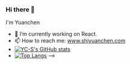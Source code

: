 ### Hi there 👋

I'm Yuanchen

- 🔭 I’m currently working on React.
- 📫 How to reach me: www.shiyuanchen.com
- [![YC-S's GitHub stats](https://github-readme-stats.vercel.app/api?username=YC-S)](https://github.com/YC-S/github-readme-stats)
- [![Top Langs](https://github-readme-stats.vercel.app/api/top-langs/?username=YC-S&layout=compact)](https://github.com/YC-S/github-readme-stats)
-->
